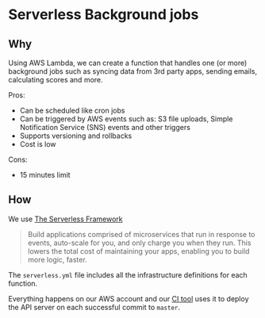 # Serverless Background jobs

## Why

Using AWS Lambda, we can create a function that handles one (or more) background jobs such as syncing data from 3rd party apps, sending emails, calculating scores and more.

Pros:

- Can be scheduled like cron jobs
- Can be triggered by AWS events such as: S3 file uploads, Simple Notification Service (SNS) events and other triggers
- Supports versioning and rollbacks
- Cost is low

Cons:

- 15 minutes limit

## How

We use [The Serverless Framework](https://github.com/serverless/serverless)

> Build applications comprised of microservices that run in response to events, auto-scale for you, and only charge you when they run. This lowers the total cost of maintaining your apps, enabling you to build more logic, faster.

The `serverless.yml` file includes all the infrastructure definitions for each function.

Everything happens on our AWS account and our [CI tool](cicd.md) uses it to deploy the API server on each successful commit to `master`.
